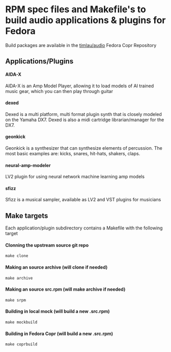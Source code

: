 # RPM spec files and Makefile's to build audio applications & plugins for Fedora

Build packages are available in the [timlau/audio](https://copr.fedorainfracloud.org/coprs/timlau/audio/) Fedora Copr Repository

## Applications/Plugins

#### AIDA-X
AIDA-X is an Amp Model Player, allowing it to load models of AI trained music gear, which you can then play through guitar

#### dexed
Dexed is a multi platform, multi format plugin synth that is closely modeled on the Yamaha DX7.
Dexed is also a midi cartridge librarian/manager for the DX7.

#### geonkick
Geonkick is a synthesizer that can synthesize elements of percussion. The most basic examples are: kicks, snares, hit-hats, shakers, claps.

#### neural-amp-modeler
LV2 plugin for using neural network machine learning amp models

#### sfizz
Sfizz is a musical sampler, available as LV2 and VST plugins for musicians


## Make targets
Each application/plugin subdirectory contains a Makefile with the following target

#### Clonning the upstream source git repo
```
make clone
```

#### Making an source archive (will clone if needed)
```
make archive
```

#### Making an source src.rpm (will make archive if needed)
```
make srpm
```

#### Building in local mock (will build a new .src.rpm)
```
make mockbuild
```

#### Building in Fedora Copr  (will build a new .src.rpm)
```
make coprbuild
```